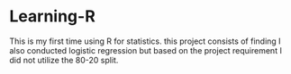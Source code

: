 # Learning-R
This is my first time using R for statistics. 
this project consists of finding 
I also conducted logistic regression but based on the project requirement I did not utilize the 80-20 split.
